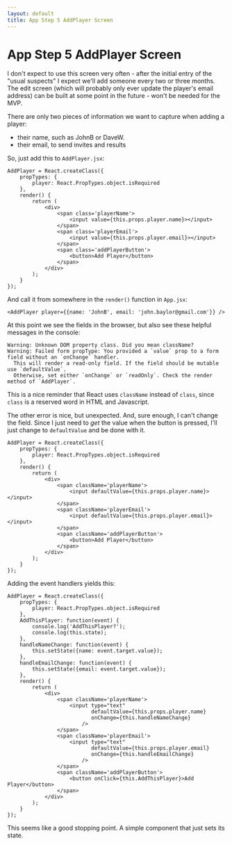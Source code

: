 ```yaml
---
layout: default
title: App Step 5 AddPlayer Screen
---
```

# App Step 5 AddPlayer Screen
I don't expect to use this screen very often - after the initial entry of the "usual suspects" I expect we'll add someone every two or three months. The edit screen (which will probably only ever update the player's email address) can be built at some point in the future - won't be needed for the MVP.

There are only two pieces of information we want to capture when adding a player:

* their name, such as JohnB or DaveW.
* their email, to send invites and results

So, just add this to `AddPlayer.jsx`:

```
AddPlayer = React.createClass({
    propTypes: {
        player: React.PropTypes.object.isRequired
    },
    render() {
        return (
            <div>
                <span class='playerName'>
                    <input value={this.props.player.name}></input>
                </span>
                <span class='playerEmail'>
                    <input value={this.props.player.email}></input>
                </span>
                <span class='addPlayerButton'>
                    <button>Add Player</button>
                </span>
            </div>
        );
    }
});
```

And call it from somewhere in the `render()` function in `App.jsx`:

`<AddPlayer player={{name: 'JohnB', email: 'john.baylor@gmail.com'}} />`

At this point we see the fields in the browser, but also see these helpful messages in the console:

```
Warning: Unknown DOM property class. Did you mean className?
Warning: Failed form propType: You provided a `value` prop to a form field without an `onChange` handler. 
  This will render a read-only field. If the field should be mutable use `defaultValue`. 
  Otherwise, set either `onChange` or `readOnly`. Check the render method of `AddPlayer`.
```

This is a nice reminder that React uses `className` instead of `class`, since `class` is a reserved word in HTML and Javascript.

The other error is nice, but unexpected. And, sure enough, I can't change the field. Since I just need to *get* the value when the button is pressed, I'll just change to `defaultValue` and be done with it.

```
AddPlayer = React.createClass({
    propTypes: {
        player: React.PropTypes.object.isRequired
    },
    render() {
        return (
            <div>
                <span className='playerName'>
                    <input defaultValue={this.props.player.name}></input>
                </span>
                <span className='playerEmail'>
                    <input defaultValue={this.props.player.email}></input>
                </span>
                <span className='addPlayerButton'>
                    <button>Add Player</button>
                </span>
            </div>
        );
    }
});
```

Adding the event handlers yields this:

```
AddPlayer = React.createClass({
    propTypes: {
        player: React.PropTypes.object.isRequired
    },
    AddThisPlayer: function(event) {
        console.log('AddThisPlayer?');
        console.log(this.state);
    },
    handleNameChange: function(event) {
        this.setState({name: event.target.value});
    },
    handleEmailChange: function(event) {
        this.setState({email: event.target.value});
    },
    render() {
        return (
            <div>
                <span className='playerName'>
                    <input type="text"
                           defaultValue={this.props.player.name}
                           onChange={this.handleNameChange}
                        />
                </span>
                <span className='playerEmail'>
                    <input type="text"
                           defaultValue={this.props.player.email}
                           onChange={this.handleEmailChange}
                        />
                </span>
                <span className='addPlayerButton'>
                    <button onClick={this.AddThisPlayer}>Add Player</button>
                </span>
            </div>
        );
    }
});
```

This seems like a good stopping point. A simple component that just sets its state.
